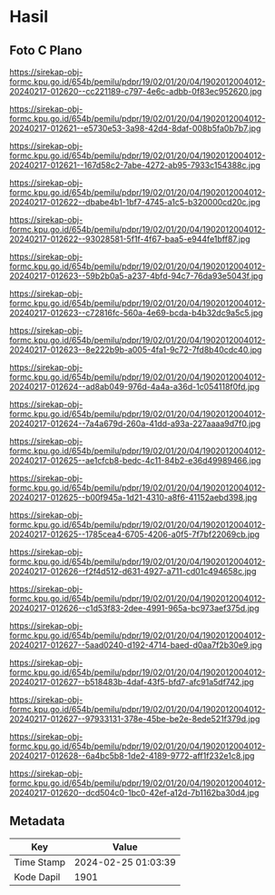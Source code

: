 # Hasil

## Foto C Plano

https://sirekap-obj-formc.kpu.go.id/654b/pemilu/pdpr/19/02/01/20/04/1902012004012-20240217-012620--cc221189-c797-4e6c-adbb-0f83ec952620.jpg

https://sirekap-obj-formc.kpu.go.id/654b/pemilu/pdpr/19/02/01/20/04/1902012004012-20240217-012621--e5730e53-3a98-42d4-8daf-008b5fa0b7b7.jpg

https://sirekap-obj-formc.kpu.go.id/654b/pemilu/pdpr/19/02/01/20/04/1902012004012-20240217-012621--167d58c2-7abe-4272-ab95-7933c154388c.jpg

https://sirekap-obj-formc.kpu.go.id/654b/pemilu/pdpr/19/02/01/20/04/1902012004012-20240217-012622--dbabe4b1-1bf7-4745-a1c5-b320000cd20c.jpg

https://sirekap-obj-formc.kpu.go.id/654b/pemilu/pdpr/19/02/01/20/04/1902012004012-20240217-012622--93028581-5f1f-4f67-baa5-e944fe1bff87.jpg

https://sirekap-obj-formc.kpu.go.id/654b/pemilu/pdpr/19/02/01/20/04/1902012004012-20240217-012623--59b2b0a5-a237-4bfd-94c7-76da93e5043f.jpg

https://sirekap-obj-formc.kpu.go.id/654b/pemilu/pdpr/19/02/01/20/04/1902012004012-20240217-012623--c72816fc-560a-4e69-bcda-b4b32dc9a5c5.jpg

https://sirekap-obj-formc.kpu.go.id/654b/pemilu/pdpr/19/02/01/20/04/1902012004012-20240217-012623--8e222b9b-a005-4fa1-9c72-7fd8b40cdc40.jpg

https://sirekap-obj-formc.kpu.go.id/654b/pemilu/pdpr/19/02/01/20/04/1902012004012-20240217-012624--ad8ab049-976d-4a4a-a36d-1c054118f0fd.jpg

https://sirekap-obj-formc.kpu.go.id/654b/pemilu/pdpr/19/02/01/20/04/1902012004012-20240217-012624--7a4a679d-260a-41dd-a93a-227aaaa9d7f0.jpg

https://sirekap-obj-formc.kpu.go.id/654b/pemilu/pdpr/19/02/01/20/04/1902012004012-20240217-012625--ae1cfcb8-bedc-4c11-84b2-e36d49989466.jpg

https://sirekap-obj-formc.kpu.go.id/654b/pemilu/pdpr/19/02/01/20/04/1902012004012-20240217-012625--b00f945a-1d21-4310-a8f6-41152aebd398.jpg

https://sirekap-obj-formc.kpu.go.id/654b/pemilu/pdpr/19/02/01/20/04/1902012004012-20240217-012625--1785cea4-6705-4206-a0f5-7f7bf22069cb.jpg

https://sirekap-obj-formc.kpu.go.id/654b/pemilu/pdpr/19/02/01/20/04/1902012004012-20240217-012626--f2f4d512-d631-4927-a711-cd01c494658c.jpg

https://sirekap-obj-formc.kpu.go.id/654b/pemilu/pdpr/19/02/01/20/04/1902012004012-20240217-012626--c1d53f83-2dee-4991-965a-bc973aef375d.jpg

https://sirekap-obj-formc.kpu.go.id/654b/pemilu/pdpr/19/02/01/20/04/1902012004012-20240217-012627--5aad0240-d192-4714-baed-d0aa7f2b30e9.jpg

https://sirekap-obj-formc.kpu.go.id/654b/pemilu/pdpr/19/02/01/20/04/1902012004012-20240217-012627--b518483b-4daf-43f5-bfd7-afc91a5df742.jpg

https://sirekap-obj-formc.kpu.go.id/654b/pemilu/pdpr/19/02/01/20/04/1902012004012-20240217-012627--97933131-378e-45be-be2e-8ede521f379d.jpg

https://sirekap-obj-formc.kpu.go.id/654b/pemilu/pdpr/19/02/01/20/04/1902012004012-20240217-012628--6a4bc5b8-1de2-4189-9772-aff1f232e1c8.jpg

https://sirekap-obj-formc.kpu.go.id/654b/pemilu/pdpr/19/02/01/20/04/1902012004012-20240217-012620--dcd504c0-1bc0-42ef-a12d-7b1162ba30d4.jpg


## Metadata

| Key        | Value               |
| ---------- | ------------------- |
| Time Stamp | 2024-02-25 01:03:39 |
| Kode Dapil | 1901                |



